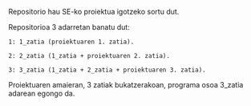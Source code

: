 Repositorio hau SE-ko proiektua igotzeko sortu dut. 

Repositorioa 3 adarretan banatu dut:

    1: 1_zatia (proiektuaren 1. zatia).
  
    2: 2_zatia (1_zatia + proiektuaren 2. zatia).
  
    3: 3_zatia (1_zatia + 2_zatia + proiektuaren 3. zatia).

Proiektuaren amaieran, 3 zatiak bukatzerakoan, programa osoa 3_zatia adarean egongo da.
